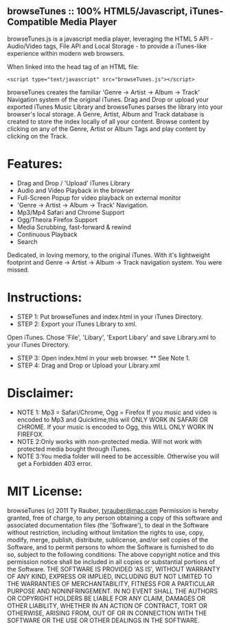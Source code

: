 ## browseTunes :: 100% HTML5/Javascript, iTunes-Compatible Media Player

browseTunes.js is a javascript media player, leveraging the HTML 5 API - Audio/Video tags, File API and Local Storage - to provide a iTunes-like experience within modern web browsers.

When linked into the head tag of an HTML file:

    <script type="text/javascript" src="browseTunes.js"></script>

browseTunes creates the familiar 'Genre -> Artist -> Album -> Track' Navigation system of the original iTunes. Drag and Drop or upload your exported iTunes Music Library and browseTunes parses the library into your browser's local storage. A Genre, Artist, Album and Track database is created to store the index locally of all your content.  Browse content by clicking on any of the Genre, Artist or Album Tags and play content by clicking on the Track.

# Features:

 * Drag and Drop / 'Upload' iTunes Library
 * Audio and Video Playback in the browser
 * Full-Screen Popup for video playback on external monitor
 * 'Genre -> Artist -> Album -> Track' Navigation.
 * Mp3/Mp4 Safari and Chrome Support
 * Ogg/Theora Firefox Support
 * Media Scrubbing, fast-forward & rewind
 * Continuous Playback
 * Search

Dedicated, in loving memory, to the original iTunes. With it's lightweight footprint and Genre -> Artist -> Album -> Track navigation system.
You were missed.

# Instructions:

 * STEP 1: Put browseTunes and index.html in your iTunes Directory.
 * STEP 2: Export your iTunes Library to xml.

Open iTunes. Chose 'File', 'Libary', 'Export Libary' and save Library.xml to your iTunes Directory.

* STEP 3: Open index.html in your web browser. ** See Note 1.
* STEP 4: Drag and Drop or Upload your Library.xml

# Disclaimer:

 * NOTE 1: Mp3 = Safari/Chrome, Ogg = Firefox
If you music and video is encoded to Mp3 and Quicktime,this will ONLY WORK IN SAFARI OR CHROME. If your music is encoded to Ogg, this WILL ONLY WORK IN FIREFOX.
 * NOTE 2:Only works with non-protected media.
Will not work with protected media bought through iTunes.
 * NOTE 3:You media folder will need to be accessible.
Otherwise you will get a Forbidden 403 error.

# MIT License:
browseTunes (c) 2011 Ty Rauber, tyrauber@mac.com
Permission is hereby granted, free of charge, to any person obtaining a copy of this software and associated documentation files (the 'Software'), to deal in the Software without restriction, including without limitation the rights to use, copy, modify, merge, publish, distribute, sublicense, and/or sell copies of the Software, and to permit persons to whom the Software is furnished to do so, subject to the following conditions:
The above copyright notice and this permission notice shall be included in all copies or substantial portions of the Software.
THE SOFTWARE IS PROVIDED 'AS IS', WITHOUT WARRANTY OF ANY KIND, EXPRESS OR IMPLIED, INCLUDING BUT NOT LIMITED TO THE WARRANTIES OF MERCHANTABILITY, FITNESS FOR A PARTICULAR PURPOSE AND NONINFRINGEMENT. IN NO EVENT SHALL THE AUTHORS OR COPYRIGHT HOLDERS BE LIABLE FOR ANY CLAIM, DAMAGES OR OTHER LIABILITY, WHETHER IN AN ACTION OF CONTRACT, TORT OR OTHERWISE, ARISING FROM, OUT OF OR IN CONNECTION WITH THE SOFTWARE OR THE USE OR OTHER DEALINGS IN THE SOFTWARE.
